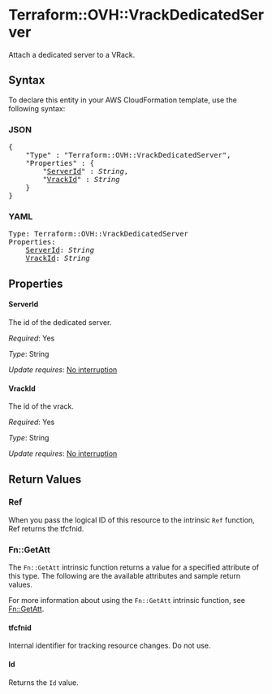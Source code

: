 # Terraform::OVH::VrackDedicatedServer

Attach a dedicated server to a VRack.

## Syntax

To declare this entity in your AWS CloudFormation template, use the following syntax:

### JSON

<pre>
{
    "Type" : "Terraform::OVH::VrackDedicatedServer",
    "Properties" : {
        "<a href="#serverid" title="ServerId">ServerId</a>" : <i>String</i>,
        "<a href="#vrackid" title="VrackId">VrackId</a>" : <i>String</i>
    }
}
</pre>

### YAML

<pre>
Type: Terraform::OVH::VrackDedicatedServer
Properties:
    <a href="#serverid" title="ServerId">ServerId</a>: <i>String</i>
    <a href="#vrackid" title="VrackId">VrackId</a>: <i>String</i>
</pre>

## Properties

#### ServerId

The id of the dedicated server.

_Required_: Yes

_Type_: String

_Update requires_: [No interruption](https://docs.aws.amazon.com/AWSCloudFormation/latest/UserGuide/using-cfn-updating-stacks-update-behaviors.html#update-no-interrupt)

#### VrackId

The id of the vrack.

_Required_: Yes

_Type_: String

_Update requires_: [No interruption](https://docs.aws.amazon.com/AWSCloudFormation/latest/UserGuide/using-cfn-updating-stacks-update-behaviors.html#update-no-interrupt)

## Return Values

### Ref

When you pass the logical ID of this resource to the intrinsic `Ref` function, Ref returns the tfcfnid.

### Fn::GetAtt

The `Fn::GetAtt` intrinsic function returns a value for a specified attribute of this type. The following are the available attributes and sample return values.

For more information about using the `Fn::GetAtt` intrinsic function, see [Fn::GetAtt](https://docs.aws.amazon.com/AWSCloudFormation/latest/UserGuide/intrinsic-function-reference-getatt.html).

#### tfcfnid

Internal identifier for tracking resource changes. Do not use.

#### Id

Returns the <code>Id</code> value.

